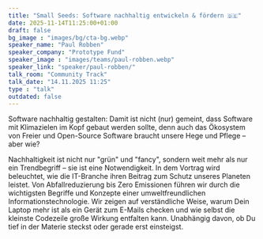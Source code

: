 ```yaml
---
title: "Small Seeds: Software nachhaltig entwickeln & fördern 🇩🇪"
date: 2025-11-14T11:25:00+01:00
draft: false
bg_image : "images/bg/cta-bg.webp"
speaker_name: "Paul Robben"
speaker_company: "Prototype Fund"
speaker_image : "images/teams/paul-robben.webp"
speaker_link: "speaker/paul-robben/"
talk_room: "Community Track"
talk_date: "14.11.2025 11:25"
type : "talk"
outdated: false
---
```


Software nachhaltig gestalten: Damit ist nicht (nur) gemeint, dass Software mit Klimazielen im Kopf gebaut werden sollte, denn auch das Ökosystem von Freier und Open-Source Software braucht unsere Hege und Pflege – aber wie?

Nachhaltigkeit ist nicht nur "grün" und "fancy", sondern weit mehr als nur ein Trendbegriff – sie ist eine Notwendigkeit. In dem Vortrag wird beleuchtet, wie die IT-Branche ihren Beitrag zum Schutz unseres Planeten leistet. Von Abfallreduzierung bis Zero Emissionen führen wir durch die wichtigsten Begriffe und Konzepte einer umweltfreundlichen Informationstechnologie. Wir zeigen auf verständliche Weise, warum Dein Laptop mehr ist als ein Gerät zum E-Mails checken und wie selbst die kleinste Codezeile große Wirkung entfalten kann. Unabhängig davon, ob Du tief in der Materie steckst oder gerade erst einsteigst.
